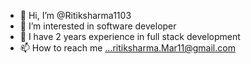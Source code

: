 - 👋 Hi, I’m @Ritiksharma1103
- 👀 I’m interested in software developer
- 🌱 I have 2 years experience in full stack development
- 📫 How to reach me ...ritiksharma.Mar11@gmail.com

<!---
Ritiksharma1103/Ritiksharma1103 is a ✨ special ✨ repository because its `README.md` (this file) appears on your GitHub profile.
You can click the Preview link to take a look at your changes.
--->
